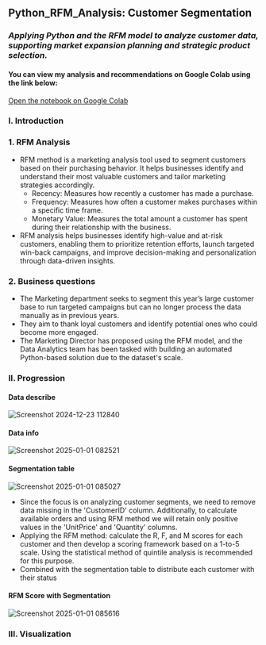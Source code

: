 ## Python_RFM_Analysis: Customer Segmentation
### *Applying Python and the RFM model to analyze customer data, supporting market expansion planning and strategic product selection.*

#### You can view my analysis and recommendations on Google Colab using the link below:
[Open the notebook on Google Colab](https://colab.research.google.com/drive/1nj2g1ERs0GbQwXVqR42E_NyIbSgyOqF1)

### I. Introduction
### 1. RFM Analysis
- RFM method is a marketing analysis tool used to segment customers based on their purchasing behavior. It helps businesses identify and understand their most valuable customers and tailor marketing strategies accordingly.
  + Recency: Measures how recently a customer has made a purchase.
  + Frequency: Measures how often a customer makes purchases within a specific time frame.
  + Monetary Value: Measures the total amount a customer has spent during their relationship with the business.
- RFM analysis helps businesses identify high-value and at-risk customers, enabling them to prioritize retention efforts, launch targeted win-back campaigns, and improve decision-making and personalization through data-driven insights.

### 2. Business questions
- The Marketing department seeks to segment this year’s large customer base to run targeted campaigns but can no longer process the data manually as in previous years.
- They aim to thank loyal customers and identify potential ones who could become more engaged.
- The Marketing Director has proposed using the RFM model, and the Data Analytics team has been tasked with building an automated Python-based solution due to the dataset's scale.

### II. Progression
#### Data describe
![Screenshot 2024-12-23 112840](https://i.imgur.com/0Dw9LxD.png)

#### Data info
![Screenshot 2025-01-01 082521](https://i.imgur.com/lXZislV.png)

#### Segmentation table
![Screenshot 2025-01-01 085027](https://i.imgur.com/p8I8ohH.png)

- Since the focus is on analyzing customer segments, we need to remove data missing in the 'CustomerID' column. Additionally, to calculate available orders and using RFM method we will retain only positive values in the 'UnitPrice' and 'Quantity' columns.
- Applying the RFM method: calculate the R, F, and M scores for each customer and then develop a scoring framework based on a 1-to-5 scale. Using the statistical method of quintile analysis is recommended for this purpose.
- Combined with the segmentation table to distribute each customer with their status
  
#### RFM Score with Segmentation
![Screenshot 2025-01-01 085616](https://i.imgur.com/MQLFY0N.png)

### III. Visualization



